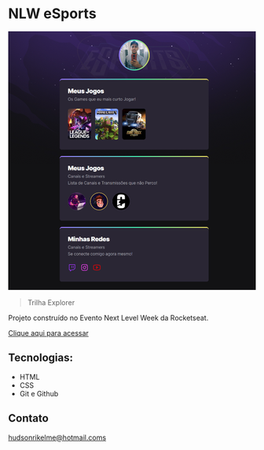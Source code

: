 # NLW eSports

![preview](./.github/preview.png)

> Trilha Explorer

Projeto construído no Evento Next Level Week da Rocketseat.

[Clique aqui para acessar](https://hudsonrikelme.github.io/nlw)


## Tecnologias:

- HTML
- CSS 
- Git e Github

## Contato

hudsonrikelme@hotmail.coms